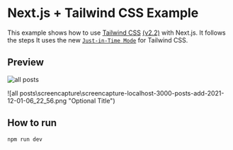 # Next.js + Tailwind CSS Example

This example shows how to use [Tailwind CSS](https://tailwindcss.com/) [(v2.2)](https://blog.tailwindcss.com/tailwindcss-2-2) with Next.js. It follows the steps
It uses the new [`Just-in-Time Mode`](https://tailwindcss.com/docs/just-in-time-mode) for Tailwind CSS.

## Preview

![all posts](\screencapture\screencapture-localhost-3000-2021-12-01-06_21_03.png "Optional Title")

![all posts\screencapture\screencapture-localhost-3000-posts-add-2021-12-01-06_22_56.png "Optional Title")

## How to run
```
npm run dev
```
